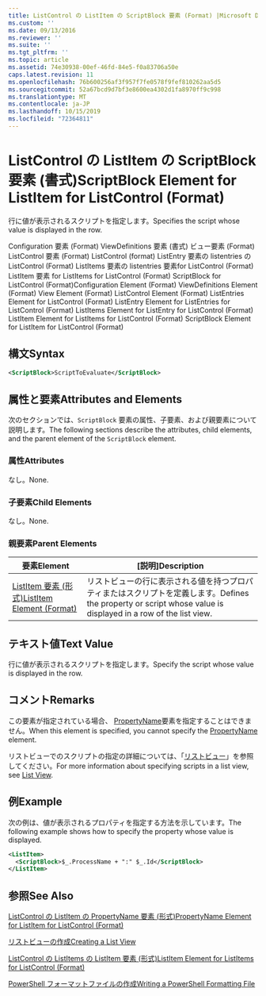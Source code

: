 ```yaml
---
title: ListControl の ListItem の ScriptBlock 要素 (Format) |Microsoft Docs
ms.custom: ''
ms.date: 09/13/2016
ms.reviewer: ''
ms.suite: ''
ms.tgt_pltfrm: ''
ms.topic: article
ms.assetid: 74e30938-00ef-46fd-84e5-f0a83706a50e
caps.latest.revision: 11
ms.openlocfilehash: 76b600256af3f957f7fe0578f9fef810262aa5d5
ms.sourcegitcommit: 52a67bcd9d7bf3e8600ea4302d1fa8970ff9c998
ms.translationtype: MT
ms.contentlocale: ja-JP
ms.lasthandoff: 10/15/2019
ms.locfileid: "72364811"
---
```

# <a name="scriptblock-element-for-listitem-for-listcontrol-format"></a><span data-ttu-id="b69a1-102">ListControl の ListItem の ScriptBlock 要素 (書式)</span><span class="sxs-lookup"><span data-stu-id="b69a1-102">ScriptBlock Element for ListItem for ListControl (Format)</span></span>

<span data-ttu-id="b69a1-103">行に値が表示されるスクリプトを指定します。</span><span class="sxs-lookup"><span data-stu-id="b69a1-103">Specifies the script whose value is displayed in the row.</span></span>

<span data-ttu-id="b69a1-104">Configuration 要素 (Format) ViewDefinitions 要素 (書式) ビュー要素 (Format) ListControl 要素 (Format) ListControl (format) ListEntry 要素の listentries の ListControl (Format) ListItems 要素の listentries 要素for ListControl (Format) ListItem 要素 for ListItems for ListControl (Format) ScriptBlock for ListControl (Format)</span><span class="sxs-lookup"><span data-stu-id="b69a1-104">Configuration Element (Format) ViewDefinitions Element (Format) View Element (Format) ListControl Element (Format) ListEntries Element for ListControl (Format) ListEntry Element for ListEntries for ListControl (Format) ListItems Element for ListEntry for ListControl (Format) ListItem Element for ListItems for ListControl (Format) ScriptBlock Element for ListItem for ListControl (Format)</span></span>

## <a name="syntax"></a><span data-ttu-id="b69a1-105">構文</span><span class="sxs-lookup"><span data-stu-id="b69a1-105">Syntax</span></span>

```xml
<ScriptBlock>ScriptToEvaluate</ScriptBlock>
```

## <a name="attributes-and-elements"></a><span data-ttu-id="b69a1-106">属性と要素</span><span class="sxs-lookup"><span data-stu-id="b69a1-106">Attributes and Elements</span></span>

<span data-ttu-id="b69a1-107">次のセクションでは、`ScriptBlock` 要素の属性、子要素、および親要素について説明します。</span><span class="sxs-lookup"><span data-stu-id="b69a1-107">The following sections describe the attributes, child elements, and the parent element of the `ScriptBlock` element.</span></span>

### <a name="attributes"></a><span data-ttu-id="b69a1-108">属性</span><span class="sxs-lookup"><span data-stu-id="b69a1-108">Attributes</span></span>

<span data-ttu-id="b69a1-109">なし。</span><span class="sxs-lookup"><span data-stu-id="b69a1-109">None.</span></span>

### <a name="child-elements"></a><span data-ttu-id="b69a1-110">子要素</span><span class="sxs-lookup"><span data-stu-id="b69a1-110">Child Elements</span></span>

<span data-ttu-id="b69a1-111">なし。</span><span class="sxs-lookup"><span data-stu-id="b69a1-111">None.</span></span>

### <a name="parent-elements"></a><span data-ttu-id="b69a1-112">親要素</span><span class="sxs-lookup"><span data-stu-id="b69a1-112">Parent Elements</span></span>

|<span data-ttu-id="b69a1-113">要素</span><span class="sxs-lookup"><span data-stu-id="b69a1-113">Element</span></span>|<span data-ttu-id="b69a1-114">[説明]</span><span class="sxs-lookup"><span data-stu-id="b69a1-114">Description</span></span>|
|-------------|-----------------|
|[<span data-ttu-id="b69a1-115">ListItem 要素 (形式)</span><span class="sxs-lookup"><span data-stu-id="b69a1-115">ListItem Element (Format)</span></span>](./listitem-element-for-listitems-for-listcontrol-format.md)|<span data-ttu-id="b69a1-116">リストビューの行に表示される値を持つプロパティまたはスクリプトを定義します。</span><span class="sxs-lookup"><span data-stu-id="b69a1-116">Defines the property or script whose value is displayed in a row of the list view.</span></span>|

## <a name="text-value"></a><span data-ttu-id="b69a1-117">テキスト値</span><span class="sxs-lookup"><span data-stu-id="b69a1-117">Text Value</span></span>

<span data-ttu-id="b69a1-118">行に値が表示されるスクリプトを指定します。</span><span class="sxs-lookup"><span data-stu-id="b69a1-118">Specify the script whose value is displayed in the row.</span></span>

## <a name="remarks"></a><span data-ttu-id="b69a1-119">コメント</span><span class="sxs-lookup"><span data-stu-id="b69a1-119">Remarks</span></span>

<span data-ttu-id="b69a1-120">この要素が指定されている場合、 [PropertyName](./propertyname-element-for-listitem-for-listcontrol-format.md)要素を指定することはできません。</span><span class="sxs-lookup"><span data-stu-id="b69a1-120">When this element is specified, you cannot specify the [PropertyName](./propertyname-element-for-listitem-for-listcontrol-format.md) element.</span></span>

<span data-ttu-id="b69a1-121">リストビューでのスクリプトの指定の詳細については、「[リストビュー](./creating-a-list-view.md)」を参照してください。</span><span class="sxs-lookup"><span data-stu-id="b69a1-121">For more information about specifying scripts in a list view, see [List View](./creating-a-list-view.md).</span></span>

## <a name="example"></a><span data-ttu-id="b69a1-122">例</span><span class="sxs-lookup"><span data-stu-id="b69a1-122">Example</span></span>

<span data-ttu-id="b69a1-123">次の例は、値が表示されるプロパティを指定する方法を示しています。</span><span class="sxs-lookup"><span data-stu-id="b69a1-123">The following example shows how to specify the property whose value is displayed.</span></span>

```xml
<ListItem>
  <ScriptBlock>$_.ProcessName + ":" $_.Id</ScriptBlock>
</ListItem>

```

## <a name="see-also"></a><span data-ttu-id="b69a1-124">参照</span><span class="sxs-lookup"><span data-stu-id="b69a1-124">See Also</span></span>

[<span data-ttu-id="b69a1-125">ListControl の ListItem の PropertyName 要素 (形式)</span><span class="sxs-lookup"><span data-stu-id="b69a1-125">PropertyName Element for ListItem for ListControl (Format)</span></span>](./propertyname-element-for-listitem-for-listcontrol-format.md)

[<span data-ttu-id="b69a1-126">リストビューの作成</span><span class="sxs-lookup"><span data-stu-id="b69a1-126">Creating a List View</span></span>](./creating-a-list-view.md)

[<span data-ttu-id="b69a1-127">ListControl の ListItems の ListItem 要素 (形式)</span><span class="sxs-lookup"><span data-stu-id="b69a1-127">ListItem Element for ListItems for ListControl (Format)</span></span>](./listitem-element-for-listitems-for-listcontrol-format.md)

[<span data-ttu-id="b69a1-128">PowerShell フォーマットファイルの作成</span><span class="sxs-lookup"><span data-stu-id="b69a1-128">Writing a PowerShell Formatting File</span></span>](./writing-a-powershell-formatting-file.md)
